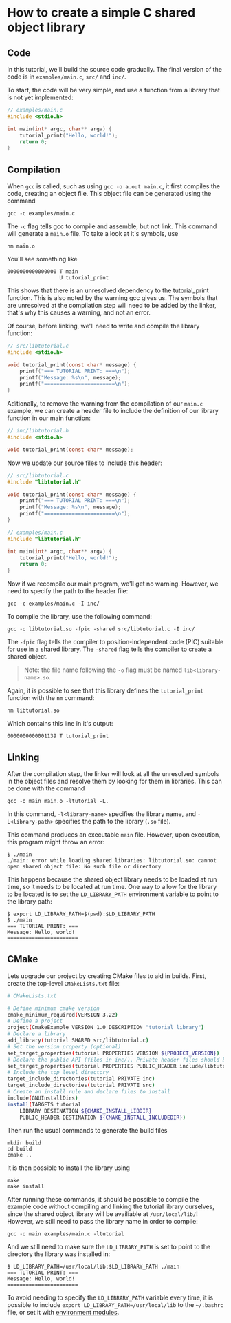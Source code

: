 # How to create a simple C shared object library

## Code

In this tutorial, we'll build the source code gradually. The final version of the code is in `examples/main.c`, `src/` and `inc/`.

To start, the code will be very simple, and use a function from a library that is not yet implemented:

```c
// examples/main.c
#include <stdio.h>

int main(int* argc, char** argv) {
    tutorial_print("Hello, world!");
    return 0;
}
```

## Compilation

When `gcc` is called, such as using `gcc -o a.out main.c`, it first compiles the code, creating an object file. This object file can be generated using the command

<!-- Compile to object code command -->

```
gcc -c examples/main.c
```

The `-c` flag tells gcc to compile and assemble, but not link. This command will generate a `main.o` file. To take a look at it's symbols, use

```
nm main.o
```

You'll see something like

```
0000000000000000 T main
                 U tutorial_print
```

This shows that there is an unresolved dependency to the tutorial_print function. This is also noted by the warning gcc gives us. The symbols that are unresolved at the compilation step will need to be added by the linker, that's why this causes a warning, and not an error.

Of course, before linking, we'll need to write and compile the library function:

```c
// src/libtutorial.c
#include <stdio.h>

void tutorial_print(const char* message) {
    printf("=== TUTORIAL PRINT: ===\n");
    printf("Message: %s\n", message);
    printf("=======================\n");
}
```

Aditionally, to remove the warning from the compilation of our `main.c` example, we can create a header file to include the definition of our library function in our main function:

```c
// inc/libtutorial.h
#include <stdio.h>

void tutorial_print(const char* message);
```

Now we update our source files to include this header:

```c
// src/libtutorial.c
#include "libtutorial.h"

void tutorial_print(const char* message) {
    printf("=== TUTORIAL PRINT: ===\n");
    printf("Message: %s\n", message);
    printf("=======================\n");
}

```

```c
// examples/main.c
#include "libtutorial.h"

int main(int* argc, char** argv) {
    tutorial_print("Hello, world!");
    return 0;
}

```

Now if we recompile our main program, we'll get no warning. However, we need to specify the path to the header file:

```
gcc -c examples/main.c -I inc/
```

To compile the library, use the following command:

```
gcc -o libtutorial.so -fpic -shared src/libtutorial.c -I inc/
```

The `-fpic` flag tells the compiler to position-independent code (PIC) suitable for use in a shared library. The `-shared` flag tells the compiler to create a shared object.

> Note: the file name following the `-o` flag must be named `lib<library-name>.so`.

Again, it is possible to see that this library defines the `tutorial_print` function with the `nm` command:

```
nm libtutorial.so
```

Which contains this line in it's output:

```
0000000000001139 T tutorial_print
```

## Linking

After the compilation step, the linker will look at all the unresolved symbols in the object files and resolve them by looking for them in libraries. This can be done with the command

<!-- Link command -->

```
gcc -o main main.o -ltutorial -L.
```

In this command, `-l<library-name>` specifies the library name, and `-L<library-path>` specifies the path to the library (`.so` file).

This command produces an executable `main` file. However, upon execution, this program might throw an error:

```
$ ./main
./main: error while loading shared libraries: libtutorial.so: cannot open shared object file: No such file or directory
```

This happens because the shared object library needs to be loaded at run time, so it needs to be located at run time. One way to allow for the library to be located is to set the `LD_LIBRARY_PATH` environment variable to point to the library path:

```
$ export LD_LIBRARY_PATH=$(pwd):$LD_LIBRARY_PATH
$ ./main
=== TUTORIAL PRINT: ===
Message: Hello, world!
=======================
```

## CMake

Lets upgrade our project by creating CMake files to aid in builds. First, create the top-level `CMakeLists.txt` file:

```bash
# CMakeLists.txt

# Define minimum cmake version
cmake_minimum_required(VERSION 3.22)
# Define a project
project(CmakeExample VERSION 1.0 DESCRIPTION "tutorial library")
# Declare a library
add_library(tutorial SHARED src/libtutorial.c)
# Set the version property (optional)
set_target_properties(tutorial PROPERTIES VERSION ${PROJECT_VERSION})
# Declare the public API (files in inc/). Private header files should be placed in src/ along with the C files.
set_target_properties(tutorial PROPERTIES PUBLIC_HEADER include/libtutorial.h)
# Include the top level directory
target_include_directories(tutorial PRIVATE inc)
target_include_directories(tutorial PRIVATE src)
# Create an install rule and declare files to install
include(GNUInstallDirs)
install(TARGETS tutorial
    LIBRARY DESTINATION ${CMAKE_INSTALL_LIBDIR}
    PUBLIC_HEADER DESTINATION ${CMAKE_INSTALL_INCLUDEDIR})

```

Then run the usual commands to generate the build files

```
mkdir build
cd build
cmake ..
```

It is then possible to install the library using

```
make
make install
```

After running these commands, it should be possible to compile the example code without compiling and linking the tutorial library ourselves, since the shared object library will be availiable at `/usr/local/lib/`! However, we still need to pass the library name in order to compile:

```
gcc -o main examples/main.c -ltutorial
```

And we still need to make sure the `LD_LIBRARY_PATH` is set to point to the directory the library was installed in:

```
$ LD_LIBRARY_PATH=/usr/local/lib:$LD_LIBRARY_PATH ./main
=== TUTORIAL PRINT: ===
Message: Hello, world!
=======================
```

To avoid needing to specify the `LD_LIBRARY_PATH` variable every time, it is possible to include `export LD_LIBRARY_PATH=/usr/local/lib` to the `~/.bashrc` file, or set it with [environment modules](https://github.com/brunomariz/it-support/tree/main/environment-modules).
